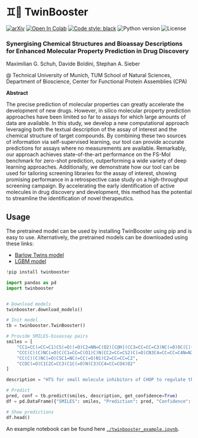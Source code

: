 # :gemini::rocket: TwinBooster

[![arXiv](https://img.shields.io/badge/arXiv-2401.04478-b31b1b.svg)](https://arxiv.org/abs/2401.04478)
[![Open In Colab](https://colab.research.google.com/assets/colab-badge.svg)](https://colab.research.google.com/github/maxischuh/TwinBooster/blob/main/twinbooster/twinbooster_example.ipynb)
[![Code style: black](https://img.shields.io/badge/code%20style-black-000000.svg)](https://github.com/psf/black)
![Python version](https://img.shields.io/badge/python-v.3.8-blue)
![License](https://img.shields.io/badge/license-MIT-orange)

### Synergising Chemical Structures and Bioassay Descriptions for Enhanced Molecular Property Prediction in Drug Discovery

Maximilian G. Schuh, Davide Boldini, Stephan A. Sieber

@ Technical University of Munich, TUM School of Natural Sciences, Department of Bioscience, Center for Functional Protein Assemblies (CPA)

**Abstract**

The precise prediction of molecular properties can greatly accelerate the development of new drugs. However, in silico molecular property prediction approaches have been limited so far to assays for which large amounts of data are available. In this study, we develop a new computational approach leveraging both the textual description of the assay of interest and the chemical structure of target compounds. By combining these two sources of information via self-supervised learning, our tool can provide accurate predictions for assays where no measurements are available. Remarkably, our approach achieves state-of-the-art performance on the FS-Mol benchmark for zero-shot prediction, outperforming a wide variety of deep learning approaches. Additionally, we demonstrate how our tool can be used for tailoring screening libraries for the assay of interest, showing promising performance in a retrospective case study on a high-throughput screening campaign. By accelerating the early identification of active molecules in drug discovery and development, this method has the potential to streamline the identification of novel therapeutics.

## Usage

The pretrained model can be used by installing TwinBooster using pip and is easy to use.
Alternatively, the pretrained models can be downloaded using these links:

- [Barlow Twins model](https://syncandshare.lrz.de/getlink/fi5QHx1xDz2u1qoA4SvRWC/bt_model.tar)
- [LGBM model](https://syncandshare.lrz.de/getlink/fiT7qTowKLpA2Usi6yBY9J/lgbm_model.tar)


```python
!pip install twinbooster

import pandas as pd
import twinbooster


# Download models
twinbooster.download_models()

# Init model
tb = twinbooster.TwinBooster()

# Provide SMILES-bioassay pairs
smiles = [
    "CC1=CC(=CC=C1)CS(=O)(=O)C2=NN=C(O2)[C@H](CC3=CC=CC=C3)NC(=O)OC(C)(C)C",
    "CCC(C)(C)NC(=O)C(C1=CC=C(O1)C)N(CC2=CC=CS2)C(=O)CN3C4=CC=CC=C4N=N3",
    "CC(C)(C)NC(=O)CSC1=NC(=CC(=O)N1)C2=CC=CC=C2",
    "CCOC(=O)C1C2C=CC3(C1C(=O)N(C3)CC4=CC=CO4)O2"
]

description = "HTS for small molecule inhibitors of CHOP to regulate the unfolded protein response to ER stress. Many genetic and environmental diseases result from defective protein folding within the secretory pathway so that aberrantly folded proteins are recognized by the cellular surveillance system and retained within the endoplasmic reticulum (ER). Under conditions of malfolded protein accumulation, the cell activates the Unfolded Protein Response (UPR) to clear the malfolded proteins, and if unsuccessful, initiates a cell death response. Preliminary studies have shown that CHOP is a crucial factor in the apoptotic arm of the UPR; XBP1 activates genes encoding ER protein chaperones and thereby mediates the adaptive UPR response to increase clearance of malfolded proteins. Inhibition of CHOP is hypothesized to enhance survival by preventing UPR programmed cell death. There are currently no known small molecule CHOP inhibitors either for laboratory or clinical use."

# Predict
pred, conf = tb.predict(smiles, description, get_confidence=True)
df = pd.DataFrame({"SMILES": smiles, "Prediction": pred, "Confidence": conf})

# Show predictions
df.head()

```

An example notebook can be found here [`./twinbooster_example.ipynb`](./twinbooster_example.ipynb).
